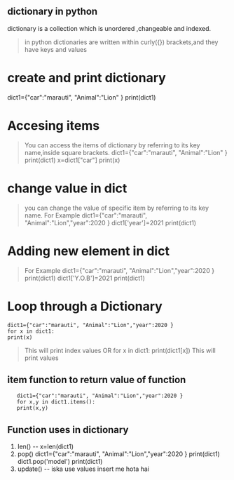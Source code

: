 ## dictionary in python 
   dictionary is a collection which is unordered ,changeable and indexed.
  > in python dictionaries are written within curly({}) brackets,and they have keys and values
# create and print dictionary
   dict1={"car":"marauti", "Animal":"Lion" }
   print(dict1)

# Accesing items
 > You can access the items of dictionary by referring to its key name,inside square brackets.
    dict1={"car":"marauti", "Animal":"Lion" }
    print(dict1)
    x=dict1["car"]
    print(x)

# change value in dict
 > you can change the value of specific item by referring to its key name.
 > For Example
    dict1={"car":"marauti", "Animal":"Lion","year":2020 }
     dict1['year']=2021
     print(dict1)
# Adding new element in dict
 >For Example
    dict1={"car":"marauti", "Animal":"Lion","year":2020 }
    print(dict1)
     dict1['Y.O.B']=2021
     print(dict1)
# Loop through a Dictionary
    dict1={"car":"marauti", "Animal":"Lion","year":2020 }
    for x in dict1:
    print(x)
> This will print index values
          OR
  for x in dict1:
 print(dict1[x])
> This will print values

 ## item function to return value of function
       dict1={"car":"marauti", "Animal":"Lion","year":2020 }
       for x,y in dict1.items():
       print(x,y)
  
## Function uses in dictionary
1. len() -- x=len(dict1)
2. pop()
    dict1={"car":"marauti", "Animal":"Lion","year":2020 }
    print(dict1)
    dict1.pop('model')
    print(dict1)
3. update() -- iska use values insert me hota hai     
